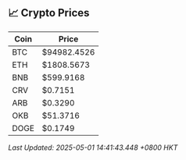 ## 📈 Crypto Prices

| Coin | Price |
| ---- | ----- |
| BTC | $94982.4526 |
| ETH | $1808.5673 |
| BNB | $599.9168 |
| CRV | $0.7151 |
| ARB | $0.3290 |
| OKB | $51.3716 |
| DOGE | $0.1749 |

_Last Updated: 2025-05-01 14:41:43.448 +0800 HKT_